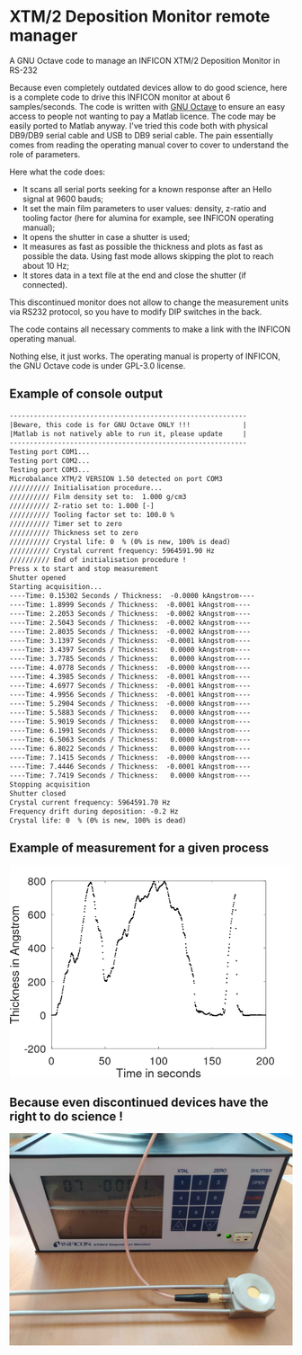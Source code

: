 # XTM/2 Deposition Monitor remote manager

A GNU Octave code to manage an INFICON XTM/2 Deposition Monitor in RS-232

Because even completely outdated devices allow to do good science, here is a complete code to drive this INFICON monitor at about 6 samples/seconds. The code is written with [GNU Octave](https://octave.org/) to ensure an easy access to people not wanting to pay a Matlab licence. The code may be easily ported to Matlab anyway. I've tried this code both with physical DB9/DB9 serial cable and USB to DB9 serial cable. The pain essentially comes from reading the operating manual cover to cover to understand the role of parameters.

Here what the code does:
- It scans all serial ports seeking for a known response after an Hello signal at 9600 bauds;
- It set the main film parameters to user values: density, z-ratio and tooling factor (here for alumina for example, see INFICON operating manual);
- It opens the shutter in case a shutter is used;
- It measures as fast as possible the thickness and plots as fast as possible the data. Using fast mode allows skipping the plot to reach about 10 Hz;
- It stores data in a text file at the end and close the shutter (if connected).

This discontinued monitor does not allow to change the measurement units via RS232 protocol, so you have to modify DIP switches in the back.

The code contains all necessary comments to make a link with the INFICON operating manual.

Nothing else, it just works. The operating manual is property of INFICON, the GNU Octave code is under GPL-3.0 license.

## Example of console output

```console
-----------------------------------------------------------
|Beware, this code is for GNU Octave ONLY !!!             |
|Matlab is not natively able to run it, please update     |
-----------------------------------------------------------
Testing port COM1...
Testing port COM2...
Testing port COM3...
Microbalance XTM/2 VERSION 1.50 detected on port COM3
////////// Initialisation procedure...
////////// Film density set to:  1.000 g/cm3
////////// Z-ratio set to: 1.000 [-]
////////// Tooling factor set to: 100.0 %
////////// Timer set to zero
////////// Thickness set to zero
////////// Crystal life: 0  % (0% is new, 100% is dead)
////////// Crystal current frequency: 5964591.90 Hz
////////// End of initialisation procedure !
Press x to start and stop measurement
Shutter opened
Starting acquisition...
----Time: 0.15302 Seconds / Thickness:  -0.0000 kAngstrom----
----Time: 1.8999 Seconds / Thickness:  -0.0001 kAngstrom----
----Time: 2.2053 Seconds / Thickness:  -0.0002 kAngstrom----
----Time: 2.5043 Seconds / Thickness:  -0.0002 kAngstrom----
----Time: 2.8035 Seconds / Thickness:  -0.0002 kAngstrom----
----Time: 3.1397 Seconds / Thickness:  -0.0001 kAngstrom----
----Time: 3.4397 Seconds / Thickness:   0.0000 kAngstrom----
----Time: 3.7785 Seconds / Thickness:   0.0000 kAngstrom----
----Time: 4.0778 Seconds / Thickness:  -0.0000 kAngstrom----
----Time: 4.3985 Seconds / Thickness:  -0.0001 kAngstrom----
----Time: 4.6977 Seconds / Thickness:  -0.0001 kAngstrom----
----Time: 4.9956 Seconds / Thickness:  -0.0001 kAngstrom----
----Time: 5.2904 Seconds / Thickness:  -0.0000 kAngstrom----
----Time: 5.5883 Seconds / Thickness:   0.0000 kAngstrom----
----Time: 5.9019 Seconds / Thickness:   0.0000 kAngstrom----
----Time: 6.1991 Seconds / Thickness:   0.0000 kAngstrom----
----Time: 6.5063 Seconds / Thickness:   0.0000 kAngstrom----
----Time: 6.8022 Seconds / Thickness:   0.0000 kAngstrom----
----Time: 7.1415 Seconds / Thickness:  -0.0000 kAngstrom----
----Time: 7.4446 Seconds / Thickness:  -0.0001 kAngstrom----
----Time: 7.7419 Seconds / Thickness:   0.0000 kAngstrom----
Stopping acquisition
Shutter closed
Crystal current frequency: 5964591.70 Hz
Frequency drift during deposition: -0.2 Hz
Crystal life: 0  % (0% is new, 100% is dead)
```

## Example of measurement for a given process
![](/Code/Thickness_vs_time.png)

## Because even discontinued devices have the right to do science !
![](/Documentation/XTM2_Deposition_Monitor.jpg)
